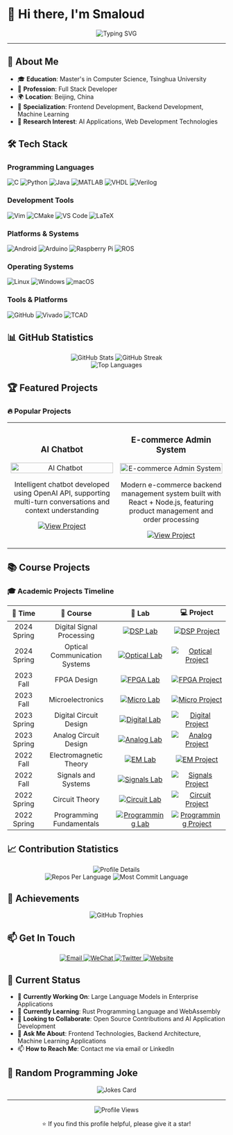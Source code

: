 # 👋 Hi there, I'm Smaloud

<div align="center">
  <img src="https://readme-typing-svg.herokuapp.com?font=Fira+Code&weight=500&size=28&pause=1000&color=4F8CC9&center=true&vCenter=true&width=435&lines=Welcome+to+my+GitHub+Profile" alt="Typing SVG" />
</div>

---

## 🚀 About Me

- 🎓 **Education**: Master's in Computer Science, Tsinghua University
- 💼 **Profession**: Full Stack Developer
- 🌍 **Location**: Beijing, China
- 🎯 **Specialization**: Frontend Development, Backend Development, Machine Learning
- 🔬 **Research Interest**: AI Applications, Web Development Technologies

## 🛠️ Tech Stack

### Programming Languages
![C](https://img.shields.io/badge/-C-A8B9CC?style=flat-square&logo=c&logoColor=black)
![Python](https://img.shields.io/badge/-Python-3776AB?style=flat-square&logo=Python&logoColor=white)
![Java](https://img.shields.io/badge/-Java-ED8B00?style=flat-square&logo=java&logoColor=white)
![MATLAB](https://img.shields.io/badge/-MATLAB-0076A8?style=flat-square&logo=mathworks&logoColor=white)
![VHDL](https://img.shields.io/badge/-VHDL-4B32C3?style=flat-square&logo=vhdl&logoColor=white)
![Verilog](https://img.shields.io/badge/-Verilog-FF6F00?style=flat-square&logo=verilog&logoColor=white)

### Development Tools
![Vim](https://img.shields.io/badge/-Vim-019733?style=flat-square&logo=vim&logoColor=white)
![CMake](https://img.shields.io/badge/-CMake-064F8C?style=flat-square&logo=cmake&logoColor=white)
![VS Code](https://img.shields.io/badge/-VS_Code-007ACC?style=flat-square&logo=visual-studio-code&logoColor=white)
![LaTeX](https://img.shields.io/badge/-LaTeX-008080?style=flat-square&logo=latex&logoColor=white)

### Platforms & Systems
![Android](https://img.shields.io/badge/-Android-3DDC84?style=flat-square&logo=android&logoColor=white)
![Arduino](https://img.shields.io/badge/-Arduino-00979D?style=flat-square&logo=arduino&logoColor=white)
![Raspberry Pi](https://img.shields.io/badge/-Raspberry_Pi-C51D4A?style=flat-square&logo=raspberry-pi&logoColor=white)
![ROS](https://img.shields.io/badge/-ROS-22314E?style=flat-square&logo=ros&logoColor=white)

### Operating Systems
![Linux](https://img.shields.io/badge/-Linux-FCC624?style=flat-square&logo=linux&logoColor=black)
![Windows](https://img.shields.io/badge/-Windows-0078D6?style=flat-square&logo=windows&logoColor=white)
![macOS](https://img.shields.io/badge/-macOS-000000?style=flat-square&logo=macos&logoColor=white)

### Tools & Platforms
![GitHub](https://img.shields.io/badge/-GitHub-181717?style=flat-square&logo=github&logoColor=white)
![Vivado](https://img.shields.io/badge/-Vivado-FF6F00?style=flat-square&logo=xilinx&logoColor=white)
![TCAD](https://img.shields.io/badge/-TCAD-000000?style=flat-square&logo=synopsys&logoColor=white)

## 📊 GitHub Statistics

<div align="center">
  <img src="https://github-readme-stats.vercel.app/api?username=Smaloud&show_icons=true&theme=default" alt="GitHub Stats" />
  <img src="https://github-readme-streak-stats.herokuapp.com/?user=Smaloud&theme=radical" alt="GitHub Streak" />
</div>

<div align="center">
  <img src="https://github-readme-stats.vercel.app/api/top-langs/?username=Smaloud&layout=compact&theme=default" alt="Top Languages" />
</div>

## 🏆 Featured Projects

### 🔥 Popular Projects

<table>
  <tr>
    <td width="50%">
      <h3 align="center">AI Chatbot</h3>
      <p align="center">
        <a href="https://github.com/Smaloud/chatbot-ai" target="_blank">
          <img src="https://via.placeholder.com/400x250/4F8CC9/FFFFFF?text=ChatBot+AI" width="100%" alt="AI Chatbot"/>
        </a>
        <p align="center">
          Intelligent chatbot developed using OpenAI API, supporting multi-turn conversations and context understanding
        </p>
        <p align="center">
          <a href="https://github.com/Smaloud/chatbot-ai" target="_blank">
            <img src="https://img.shields.io/badge/View_Project-000000?style=for-the-badge&logo=github&logoColor=white" alt="View Project"/>
          </a>
        </p>
      </p>
    </td>
    <td width="50%">
      <h3 align="center">E-commerce Admin System</h3>
      <p align="center">
        <a href="https://github.com/Smaloud/ecommerce-admin" target="_blank">
          <img src="https://via.placeholder.com/400x250/4FC08D/FFFFFF?text=E-commerce+Admin" width="100%" alt="E-commerce Admin System"/>
        </a>
        <p align="center">
          Modern e-commerce backend management system built with React + Node.js, featuring product management and order processing
        </p>
        <p align="center">
          <a href="https://github.com/Smaloud/ecommerce-admin" target="_blank">
            <img src="https://img.shields.io/badge/View_Project-000000?style=for-the-badge&logo=github&logoColor=white" alt="View Project"/>
          </a>
        </p>
      </p>
    </td>
  </tr>
</table>

## 📚 Course Projects

### 🎓 Academic Projects Timeline

<table>
  <thead>
    <tr>
      <th align="center">📅 Time</th>
      <th align="center">📖 Course</th>
      <th align="center">🧪 Lab</th>
      <th align="center">💻 Project</th>
    </tr>
  </thead>
  <tbody>
    <tr>
      <td align="center">2024 Spring</td>
      <td align="center">Digital Signal Processing</td>
      <td align="center">
        <a href="https://github.com/Smaloud/dsp-lab" target="_blank">
          <img src="https://img.shields.io/badge/Lab-4F8CC9?style=for-the-badge&logo=github&logoColor=white" alt="DSP Lab"/>
        </a>
      </td>
      <td align="center">
        <a href="https://github.com/Smaloud/dsp-project" target="_blank">
          <img src="https://img.shields.io/badge/Project-4FC08D?style=for-the-badge&logo=github&logoColor=white" alt="DSP Project"/>
        </a>
      </td>
    </tr>
    <tr>
      <td align="center">2024 Spring</td>
      <td align="center">Optical Communication Systems</td>
      <td align="center">
        <a href="https://github.com/Smaloud/optical-lab" target="_blank">
          <img src="https://img.shields.io/badge/Lab-4F8CC9?style=for-the-badge&logo=github&logoColor=white" alt="Optical Lab"/>
        </a>
      </td>
      <td align="center">
        <a href="https://github.com/Smaloud/optical-project" target="_blank">
          <img src="https://img.shields.io/badge/Project-4FC08D?style=for-the-badge&logo=github&logoColor=white" alt="Optical Project"/>
        </a>
      </td>
    </tr>
    <tr>
      <td align="center">2023 Fall</td>
      <td align="center">FPGA Design</td>
      <td align="center">
        <a href="https://github.com/Smaloud/fpga-lab" target="_blank">
          <img src="https://img.shields.io/badge/Lab-4F8CC9?style=for-the-badge&logo=github&logoColor=white" alt="FPGA Lab"/>
        </a>
      </td>
      <td align="center">
        <a href="https://github.com/Smaloud/fpga-project" target="_blank">
          <img src="https://img.shields.io/badge/Project-4FC08D?style=for-the-badge&logo=github&logoColor=white" alt="FPGA Project"/>
        </a>
      </td>
    </tr>
    <tr>
      <td align="center">2023 Fall</td>
      <td align="center">Microelectronics</td>
      <td align="center">
        <a href="https://github.com/Smaloud/micro-lab" target="_blank">
          <img src="https://img.shields.io/badge/Lab-4F8CC9?style=for-the-badge&logo=github&logoColor=white" alt="Micro Lab"/>
        </a>
      </td>
      <td align="center">
        <a href="https://github.com/Smaloud/micro-project" target="_blank">
          <img src="https://img.shields.io/badge/Project-4FC08D?style=for-the-badge&logo=github&logoColor=white" alt="Micro Project"/>
        </a>
      </td>
    </tr>
    <tr>
      <td align="center">2023 Spring</td>
      <td align="center">Digital Circuit Design</td>
      <td align="center">
        <a href="https://github.com/Smaloud/digital-lab" target="_blank">
          <img src="https://img.shields.io/badge/Lab-4F8CC9?style=for-the-badge&logo=github&logoColor=white" alt="Digital Lab"/>
        </a>
      </td>
      <td align="center">
        <a href="https://github.com/Smaloud/digital-project" target="_blank">
          <img src="https://img.shields.io/badge/Project-4FC08D?style=for-the-badge&logo=github&logoColor=white" alt="Digital Project"/>
        </a>
      </td>
    </tr>
    <tr>
      <td align="center">2023 Spring</td>
      <td align="center">Analog Circuit Design</td>
      <td align="center">
        <a href="https://github.com/Smaloud/analog-lab" target="_blank">
          <img src="https://img.shields.io/badge/Lab-4F8CC9?style=for-the-badge&logo=github&logoColor=white" alt="Analog Lab"/>
        </a>
      </td>
      <td align="center">
        <a href="https://github.com/Smaloud/analog-project" target="_blank">
          <img src="https://img.shields.io/badge/Project-4FC08D?style=for-the-badge&logo=github&logoColor=white" alt="Analog Project"/>
        </a>
      </td>
    </tr>
    <tr>
      <td align="center">2022 Fall</td>
      <td align="center">Electromagnetic Theory</td>
      <td align="center">
        <a href="https://github.com/Smaloud/em-lab" target="_blank">
          <img src="https://img.shields.io/badge/Lab-4F8CC9?style=for-the-badge&logo=github&logoColor=white" alt="EM Lab"/>
        </a>
      </td>
      <td align="center">
        <a href="https://github.com/Smaloud/em-project" target="_blank">
          <img src="https://img.shields.io/badge/Project-4FC08D?style=for-the-badge&logo=github&logoColor=white" alt="EM Project"/>
        </a>
      </td>
    </tr>
    <tr>
      <td align="center">2022 Fall</td>
      <td align="center">Signals and Systems</td>
      <td align="center">
        <a href="https://github.com/Smaloud/signals-lab" target="_blank">
          <img src="https://img.shields.io/badge/Lab-4F8CC9?style=for-the-badge&logo=github&logoColor=white" alt="Signals Lab"/>
        </a>
      </td>
      <td align="center">
        <a href="https://github.com/Smaloud/signals-project" target="_blank">
          <img src="https://img.shields.io/badge/Project-4FC08D?style=for-the-badge&logo=github&logoColor=white" alt="Signals Project"/>
        </a>
      </td>
    </tr>
    <tr>
      <td align="center">2022 Spring</td>
      <td align="center">Circuit Theory</td>
      <td align="center">
        <a href="https://github.com/Smaloud/circuit-lab" target="_blank">
          <img src="https://img.shields.io/badge/Lab-4F8CC9?style=for-the-badge&logo=github&logoColor=white" alt="Circuit Lab"/>
        </a>
      </td>
      <td align="center">
        <a href="https://github.com/Smaloud/circuit-project" target="_blank">
          <img src="https://img.shields.io/badge/Project-4FC08D?style=for-the-badge&logo=github&logoColor=white" alt="Circuit Project"/>
        </a>
      </td>
    </tr>
    <tr>
      <td align="center">2022 Spring</td>
      <td align="center">Programming Fundamentals</td>
      <td align="center">
        <a href="https://github.com/Smaloud/programming-lab" target="_blank">
          <img src="https://img.shields.io/badge/Lab-4F8CC9?style=for-the-badge&logo=github&logoColor=white" alt="Programming Lab"/>
        </a>
      </td>
      <td align="center">
        <a href="https://github.com/Smaloud/programming-project" target="_blank">
          <img src="https://img.shields.io/badge/Project-4FC08D?style=for-the-badge&logo=github&logoColor=white" alt="Programming Project"/>
        </a>
      </td>
    </tr>
  </tbody>
</table>

## 📈 Contribution Statistics

<div align="center">
  <img src="https://github-profile-summary-cards.vercel.app/api/cards/profile-details?username=Smaloud&theme=radical" alt="Profile Details" />
</div>

<div align="center">
  <img src="https://github-profile-summary-cards.vercel.app/api/cards/repos-per-language?username=Smaloud&theme=radical" alt="Repos Per Language" />
  <img src="https://github-profile-summary-cards.vercel.app/api/cards/most-commit-language?username=Smaloud&theme=radical" alt="Most Commit Language" />
</div>

## 🏅 Achievements

<div align="center">
  <img src="https://github-profile-trophy.vercel.app/?username=Smaloud&theme=radical&no-frame=false&no-bg=true&margin-w=4" alt="GitHub Trophies" />
</div>

## 📫 Get In Touch

<div align="center">
  <a href="mailto:smaloud@example.com">
    <img src="https://img.shields.io/badge/Email-D14836?style=for-the-badge&logo=gmail&logoColor=white" alt="Email"/>
  </a>
  <a href="https://example.com/wechat-qr">
    <img src="https://img.shields.io/badge/WeChat-07C160?style=for-the-badge&logo=wechat&logoColor=white" alt="WeChat"/>
  </a>
  <a href="https://twitter.com/smaloud">
    <img src="https://img.shields.io/badge/Twitter-1DA1F2?style=for-the-badge&logo=twitter&logoColor=white" alt="Twitter"/>
  </a>
  <a href="https://smaloud.dev">
    <img src="https://img.shields.io/badge/Website-000000?style=for-the-badge&logo=About.me&logoColor=white" alt="Website"/>
  </a>
</div>

## 🎯 Current Status

- 🔭 **Currently Working On**: Large Language Models in Enterprise Applications
- 🌱 **Currently Learning**: Rust Programming Language and WebAssembly
- 👯 **Looking to Collaborate**: Open Source Contributions and AI Application Development
- 💬 **Ask Me About**: Frontend Technologies, Backend Architecture, Machine Learning Applications
- 📫 **How to Reach Me**: Contact me via email or LinkedIn

## 🎨 Random Programming Joke

<div align="center">
  <img src="https://readme-jokes.vercel.app/api?theme=radical" alt="Jokes Card" />
</div>

---

<div align="center">
  <img src="https://komarev.com/ghpvc/?username=Smaloud&style=flat-square&color=blue" alt="Profile Views" />
  
  ⭐ If you find this profile helpful, please give it a star!
</div>
